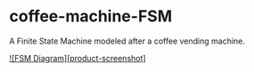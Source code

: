 # coffee-machine-FSM
A Finite State Machine modeled after a coffee vending machine.


[![FSM Diagram][product-screenshot]](https://ibb.co/PgrJZc1)

